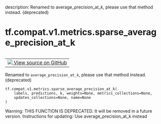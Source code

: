 description: Renamed to average_precision_at_k, please use that method instead. (deprecated)

<div itemscope itemtype="http://developers.google.com/ReferenceObject">
<meta itemprop="name" content="tf.compat.v1.metrics.sparse_average_precision_at_k" />
<meta itemprop="path" content="Stable" />
</div>

# tf.compat.v1.metrics.sparse_average_precision_at_k

<!-- Insert buttons and diff -->

<table class="tfo-notebook-buttons tfo-api nocontent" align="left">
<td>
  <a target="_blank" href="https://github.com/tensorflow/tensorflow/blob/r2.4/tensorflow/python/ops/metrics_impl.py#L3226-L3243">
    <img src="https://www.tensorflow.org/images/GitHub-Mark-32px.png" />
    View source on GitHub
  </a>
</td>
</table>



Renamed to `average_precision_at_k`, please use that method instead. (deprecated)

<pre class="devsite-click-to-copy prettyprint lang-py tfo-signature-link">
<code>tf.compat.v1.metrics.sparse_average_precision_at_k(
    labels, predictions, k, weights=None, metrics_collections=None,
    updates_collections=None, name=None
)
</code></pre>



<!-- Placeholder for "Used in" -->

Warning: THIS FUNCTION IS DEPRECATED. It will be removed in a future version.
Instructions for updating:
Use average_precision_at_k instead